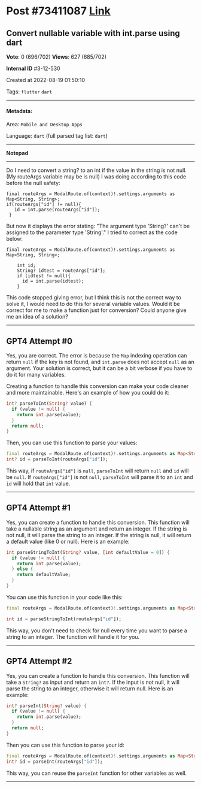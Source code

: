 
# Post \#73411087 [Link](https://stackoverflow.com/questions/73411087/)

## Convert nullable variable with int.parse using dart

**Vote**: 0 (696/702) **Views**: 627 (685/702) 

**Internal ID** \#3-12-530

Created at 2022-08-19 01:50:10

Tags: `flutter` `dart`

----------

#### Metadata:

Area: `Mobile and Desktop Apps`

Language: `dart` (full parsed tag list: `dart`)

----------

**Notepad**


----------

Do I need to convert a string? to an int if the value in the string is not null. (My routeArgs variable may be is null) I was doing according to this code before the null safety:
```
final routeArgs = ModalRoute.of(context)!.settings.arguments as Map<String, String>;
if(routeArgs["id"] != null){
   id = int.parse(routeArgs["id"]);
 }
```

But now it displays the error stating: "The argument type 'String?' can't be assigned to the parameter type 'String'."  I tried to correct as the code below:
```
final routeArgs = ModalRoute.of(context)!.settings.arguments as Map<String, String>;
   
    int id;
    String? idtest = routeArgs["id"]; 
    if (idtest != null){
      id = int.parse(idtest);
    }
```

This code stopped giving error, but I think this is not the correct way to solve it, I would need to do this for several variable values. Would it be correct for me to make a function just for conversion? Could anyone give me an idea of a solution?


----------
        
## GPT4 Attempt \#0

Yes, you are correct. The error is because the `Map` indexing operation can return `null` if the key is not found, and `int.parse` does not accept `null` as an argument. Your solution is correct, but it can be a bit verbose if you have to do it for many variables.

Creating a function to handle this conversion can make your code cleaner and more maintainable. Here's an example of how you could do it:

```dart
int? parseToInt(String? value) {
  if (value != null) {
    return int.parse(value);
  }
  return null;
}
```

Then, you can use this function to parse your values:

```dart
final routeArgs = ModalRoute.of(context)!.settings.arguments as Map<String, String>;
int? id = parseToInt(routeArgs["id"]);
```

This way, if `routeArgs["id"]` is `null`, `parseToInt` will return `null` and `id` will be `null`. If `routeArgs["id"]` is not `null`, `parseToInt` will parse it to an `int` and `id` will hold that `int` value.

--------

## GPT4 Attempt \#1

Yes, you can create a function to handle this conversion. This function will take a nullable string as an argument and return an integer. If the string is not null, it will parse the string to an integer. If the string is null, it will return a default value (like 0 or null). Here is an example:

```dart
int parseStringToInt(String? value, [int defaultValue = 0]) {
  if (value != null) {
    return int.parse(value);
  } else {
    return defaultValue;
  }
}
```

You can use this function in your code like this:

```dart
final routeArgs = ModalRoute.of(context)!.settings.arguments as Map<String, String>;

int id = parseStringToInt(routeArgs["id"]);
```

This way, you don't need to check for null every time you want to parse a string to an integer. The function will handle it for you.

--------

## GPT4 Attempt \#2

Yes, you can create a function to handle this conversion. This function will take a `String?` as input and return an `int?`. If the input is not null, it will parse the string to an integer, otherwise it will return null. Here is an example:

```dart
int? parseInt(String? value) {
  if (value != null) {
    return int.parse(value);
  }
  return null;
}
```

Then you can use this function to parse your id:

```dart
final routeArgs = ModalRoute.of(context)!.settings.arguments as Map<String, String>;
int? id = parseInt(routeArgs["id"]);
```

This way, you can reuse the `parseInt` function for other variables as well.

--------

